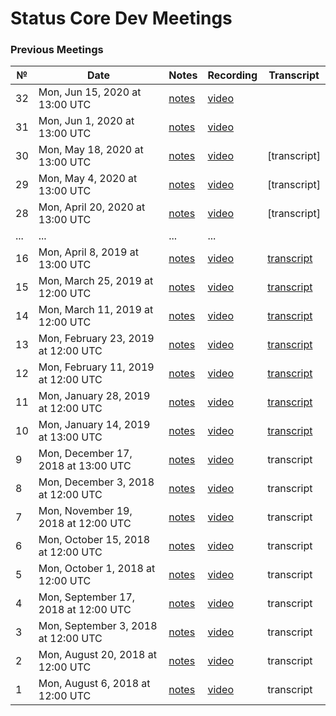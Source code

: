 # Status Core Dev Meetings

### Previous Meetings
 №  | Date | Notes | Recording | Transcript
 ---|---|---|---|---|
 32 | Mon, Jun 15, 2020 at 13:00 UTC | [notes](https://notes.status.im/core-dev-call_32#) | [video](https://youtu.be/EVUWyO7IzhM) |
 31 | Mon, Jun 1, 2020 at 13:00 UTC | [notes](https://notes.status.im/core-dev-call_31#) | [video](https://youtu.be/yEKMJ1cdfRg) |
30 | Mon, May 18, 2020 at 13:00 UTC | [notes](https://notes.status.im/core-dev-call_30) | [video](https://youtu.be/B3eqK_RvcH0) | [transcript]
29 | Mon, May 4, 2020 at 13:00 UTC | [notes](https://notes.status.im/core-dev-call-29-notes) | [video](https://youtu.be/g4N_2AFVj9c) | [transcript]
28 | Mon, April 20, 2020 at 13:00 UTC | [notes](https://notes.status.im/core-dev-call-28#) | [video](https://www.youtube.com/watch?v=pvswK5dR1mc) | [transcript]
...|...|...|...
16 | Mon, April 8, 2019 at 13:00 UTC | [notes](https://notes.status.im/core-dev-call-16) | [video](https://www.youtube.com/watch?v=q48NP4pJo48) | [transcript](notes/transcript16.md)
15 | Mon, March 25, 2019 at 12:00 UTC | [notes](notes/meeting15.md) | [video](https://www.youtube.com/watch?v=qgWoiKyw4VM) | [transcript](notes/transcript15.md)
 14 | Mon, March 11, 2019 at 12:00 UTC | [notes](notes/meeting14.md) | [video](https://www.youtube.com/watch?v=EsxP4DBGzLw) | [transcript](notes/transcript14.md)
 13 | Mon, February 23, 2019 at 12:00 UTC | [notes](notes/meeting13.md) | [video](https://www.youtube.com/watch?v=OpcDsFkEqpc) | [transcript](notes/transcript13.md)
 12 | Mon, February 11, 2019 at 12:00 UTC | [notes](notes/meeting12.md) | [video](https://www.youtube.com/watch?v=M-Gbp3e_h1g) | [transcript](notes/transcript12.md)
 11 | Mon, January 28, 2019 at 12:00 UTC | [notes](notes/meeting11.md) | [video](https://www.youtube.com/watch?v=t8e3Qnhf-LU) | [transcript](notes/transcript11.md)
 10 | Mon, January 14, 2019 at 13:00 UTC | [notes](notes/meeting10.md) | [video](https://www.youtube.com/watch?v=4vWaqa38Hrs) | [transcript](notes/transcript10.md)
 9  | Mon, December 17, 2018 at 13:00 UTC | [notes](notes/meeting09.md) | [video](https://www.youtube.com/watch?v=HVylXrDBJHg) | transcript
 8  | Mon, December 3, 2018 at 12:00 UTC | [notes](notes/meeting08.md) | [video](https://www.youtube.com/watch?v=hTOuWU4Qpqo) | transcript
 7  | Mon, November 19, 2018 at 12:00 UTC | [notes](notes/meeting07.md) | [video](https://www.youtube.com/watch?v=mOeUN_T4So4) | transcript
 6  | Mon, October 15, 2018 at 12:00 UTC | [notes](notes/meeting06.md) | [video](https://www.youtube.com/watch?v=YLkk3lqf_XI) | transcript
 5  | Mon, October 1, 2018 at 12:00 UTC | [notes](notes/meeting05.md) | [video](https://www.youtube.com/watch?v=86vSfFnZcmA) | transcript
 4  | Mon, September 17, 2018 at 12:00 UTC | [notes](notes/meeting04.md) | [video](https://www.youtube.com/watch?v=p01rnaEc3B0) | transcript
 3  | Mon, September 3, 2018 at 12:00 UTC | [notes](notes/meeting03.md) | [video](https://www.youtube.com/watch?v=Mb58gDHWFIg) | transcript
 2  | Mon, August 20, 2018 at 12:00 UTC | [notes](notes/meeting02.md) | [video](https://www.youtube.com/watch?v=4r-F9SkriEo) | transcript
 1  | Mon, August 6, 2018 at 12:00 UTC | [notes](notes/meeting01.md) | [video](https://www.youtube.com/watch?v=P_jo4Y39tRk) | transcript
